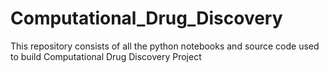 # Computational_Drug_Discovery
This repository consists of all the python notebooks and source code used to build Computational Drug Discovery Project
